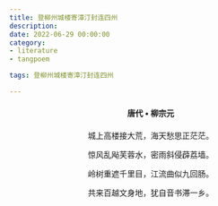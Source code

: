 ```yaml
---
title: 登柳州城楼寄漳汀封连四州
description:
date: 2022-06-29 00:00:00
category:
- literature
- tangpoem

tags: 登柳州城楼寄漳汀封连四州

---
```


<div id="poem-author">
唐代 • 柳宗元
</div>
<div id="poem-body">
<p class="poem-paragraph">城上高楼接大荒，海天愁思正茫茫。</p>
<p class="poem-paragraph">惊风乱飐芙蓉水，密雨斜侵薜荔墙。</p>
<p class="poem-paragraph">岭树重遮千里目，江流曲似九回肠。</p>
<p class="poem-paragraph">共来百越文身地，犹自音书滞一乡。</p>

</div>

<style>

#poem-author {
    width: 100%;
    text-align: center;
    margin: 20px 0;
    font-weight: bold;
}
#poem-body {
    width: 100%;
    text-align: center;
}
.poem-paragraph {
    font-family: "仿宋"
}

</style>